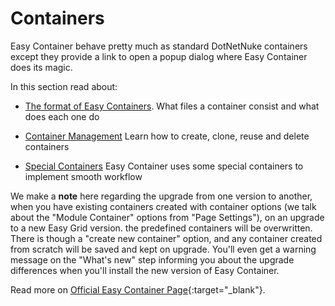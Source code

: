 # Containers

Easy Container behave pretty much as standard DotNetNuke containers except they provide a link to open a popup dialog where Easy Container does its magic. 

In this section read about:

* [The format of Easy Containers](/easy-container/containers/format.html).
  What files a container consist and what does each one do

* [Container Management](/easy-container/containers/management.html)
  Learn how to create, clone, reuse and delete containers

* [Special Containers](/easy-container/containers/special-containers.html)
  Easy Container uses some special containers to implement smooth workflow

We make a **note** here regarding the upgrade from one version to another, when you have existing containers created with container options (we talk about the "Module Container" options from "Page Settings"), on an upgrade to a new Easy Grid version. the predefined containers will be overwritten. There is though a "create new container" option, and any container created from scratch will be saved and kept on upgrade. You'll even get a warning message on the "What's new" step informing you about the upgrade differences when you'll install the new version of Easy Container.

Read more on [Official Easy Container Page](http://www.dnnsharp.com/dotnetnuke-modules/dnn-skin/easy-container){:target="_blank"}.